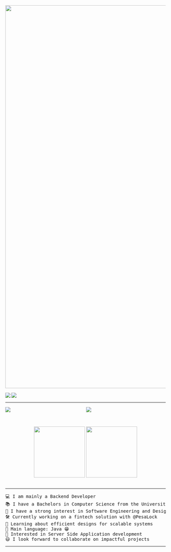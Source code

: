 <div align="center">
<img src='https://i.pinimg.com/originals/58/a4/76/58a47666908a184d31dd109eb85a65c7.jpg' width='1200'>
</div>

<p>
     <img align="left" src="https://readme-typing-svg.demolab.com?font=roboto&weight=500&size=26&pause=1000&color=2EF79A&multiline=true&random=false&width=435&height=200&lines=Welcome+visitor!;Doit's+Workshop;Logbook+%231%2C+coming+soon;..." />
</p>

<p>
    <img src="https://readme-typing-svg.demolab.com?font=Impact&weight=900&size=60&pause=1000&color=88888841&background=FFFFFF00&multiline=true&repeat=false&random=false&width=435&height=200&lines=Generative+Images;Stable+Diffusion;Video" />
</p>

<hr>

<p align="center">
     <img align="left" src="https://readme-typing-svg.demolab.com?font=roboto&weight=500&size=14&pause=1000&color=2EF79A&multiline=true&random=false&width=435&height=200&lines=Welcome+visitor!;Doit's+Workshop;Logbook+%231%2C+coming+soon;..." />
    <img src="https://readme-typing-svg.demolab.com?font=Impact&weight=900&size=60&pause=1000&color=88888841&background=FFFFFF00&multiline=true&repeat=false&random=false&width=435&height=200&lines=Generative+Images;Stable+Diffusion;Video" />
</p>


</hr>

<br/>
<p align="center" style="height: 180px;">
    <img style="height:10rem" src="https://github-readme-stats.vercel.app/api?username=Niefee&bg_color=30,e96443,904e95&title_color=fff&text_color=fff&show_icons=true&theme=radical" />
    <img style="height:10rem;" src="https://github-readme-streak-stats.herokuapp.com/?user=Niefee&theme=radical&show_icons=true&border=e4e2e2" />
</p>
<hr>


<pre>
💻 I am mainly a Backend Developer
📚 I have a Bachelors in Computer Science from the University of Dar Es Salaam
📝 I have a strong interest in Software Engineering and Design
🛠️ Currently working on a fintech solution with @PesaLock
🌱 Learning about efficient designs for scalable systems
🌟 Main language: Java 😁
🚩 Interested in Server Side Application development
😃 I look forward to collaborate on impactful projects
</pre>
<hr>
